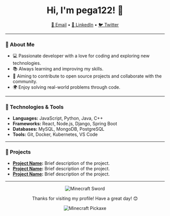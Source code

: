 <h1 align="center">Hi, I'm pega122! 👋</h1>

<p align="center">
  <a href="mailto:pega122@example.com">📧 Email</a> •
  <a href="https://www.linkedin.com/in/pega122">🔗 LinkedIn</a> •
  <a href="https://twitter.com/pega122">🐦 Twitter</a>
</p>

---

### 🚀 About Me

- 💻 Passionate developer with a love for coding and exploring new technologies.
- 📚 Always learning and improving my skills.
- 🎯 Aiming to contribute to open source projects and collaborate with the community.
- 🌍 Enjoy solving real-world problems through code.

---

### 🔧 Technologies & Tools

- **Languages:** JavaScript, Python, Java, C++
- **Frameworks:** React, Node.js, Django, Spring Boot
- **Databases:** MySQL, MongoDB, PostgreSQL
- **Tools:** Git, Docker, Kubernetes, VS Code

---

### 🌟 Projects

- **[Project Name](link-to-project):** Brief description of the project.
- **[Project Name](link-to-project):** Brief description of the project.
- **[Project Name](link-to-project):** Brief description of the project.

---

<p align="center">
  <img src="https://img.icons8.com/color/48/000000/minecraft-sword.png" alt="Minecraft Sword" />
</p>

<p align="center">
  Thanks for visiting my profile! Have a great day! 😊
</p>

<p align="center">
  <img src="https://img.icons8.com/color/48/000000/minecraft-pickaxe.png" alt="Minecraft Pickaxe" />
</p>
